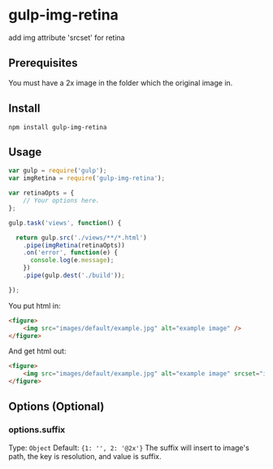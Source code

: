 # gulp-img-retina
add img attribute 'srcset' for retina

## Prerequisites
You must have a 2x image in the folder which the original image in.

## Install

`npm install gulp-img-retina`

## Usage

``` js
var gulp = require('gulp');
var imgRetina = require('gulp-img-retina');

var retinaOpts = {
    // Your options here.
};

gulp.task('views', function() {

  return gulp.src('./views/**/*.html')
    .pipe(imgRetina(retinaOpts))
    .on('error', function(e) {
      console.log(e.message);
    })
    .pipe(gulp.dest('./build'));

});
```

You put html in:
``` html
<figure>
	<img src="images/default/example.jpg" alt="example image" />
</figure>
```

And get html out:
``` html
<figure>
	<img src="images/default/example.jpg" alt="example image" srcset="images/default/example.jpg 1x, images/default/example@2x.jpg 2x" />
</figure>
```

## Options (Optional)

### options.suffix
Type: ```Object```
Default: ```{1: '', 2: '@2x'}```
The suffix will insert to image's path, the key is resolution, and value is suffix.
